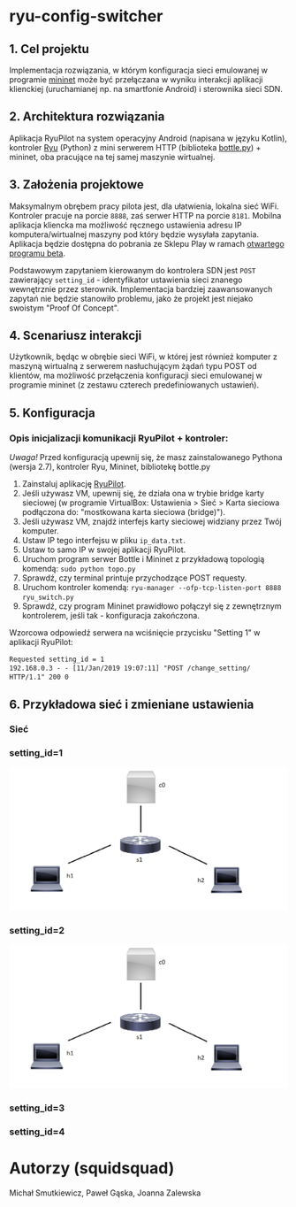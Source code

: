 # ryu-config-switcher

## 1. Cel projektu

Implementacja rozwiązania, w którym konfiguracja sieci emulowanej w programie [mininet](http://mininet.org/) może być przełączana w wyniku interakcji aplikacji klienckiej (uruchamianej np. na smartfonie Android) i sterownika sieci SDN.

## 2. Architektura rozwiązania

Aplikacja RyuPilot na system operacyjny Android (napisana w języku Kotlin), kontroler [Ryu](https://osrg.github.io/ryu/) (Python) z mini serwerem HTTP (biblioteka [bottle.py](https://bottlepy.org/docs/dev/)) + mininet, oba pracujące na tej samej maszynie wirtualnej.

## 3. Założenia projektowe

Maksymalnym obrębem pracy pilota jest, dla ułatwienia, lokalna sieć WiFi. Kontroler pracuje na porcie `8888`, zaś serwer HTTP na porcie `8181`. Mobilna aplikacja kliencka ma możliwość ręcznego ustawienia adresu IP komputera/wirtualnej maszyny pod który będzie wysyłała zapytania. Aplikacja będzie dostępna do pobrania ze Sklepu Play w ramach [otwartego programu beta](https://play.google.com/apps/testing/studios.aestheticapps.ryupilot).

Podstawowym zapytaniem kierowanym do kontrolera SDN jest `POST` zawierający `setting_id` - identyfikator ustawienia sieci znanego wewnętrznie przez sterownik. Implementacja bardziej zaawansowanych zapytań nie będzie stanowiło problemu, jako że projekt jest niejako swoistym "Proof Of Concept".

## 4. Scenariusz interakcji

Użytkownik, będąc w obrębie sieci WiFi, w której jest również komputer z maszyną wirtualną z serwerem nasłuchującym żądań typu POST od klientów, ma możliwość przełączenia konfiguracji sieci emulowanej w programie mininet (z zestawu czterech predefiniowanych ustawień).

## 5. Konfiguracja

### Opis inicjalizacji komunikacji RyuPilot + kontroler:

*Uwaga!* Przed konfiguracją upewnij się, że masz zainstalowanego Pythona (wersja 2.7), kontroler Ryu, Mininet, bibliotekę bottle.py

1. Zainstaluj aplikację [RyuPilot](https://play.google.com/apps/testing/studios.aestheticapps.ryupilot).
2. Jeśli używasz VM, upewnij się, że działa ona w trybie bridge karty sieciowej (w programie VirtualBox: Ustawienia > Sieć > Karta sieciowa podłączona do: "mostkowana karta sieciowa (bridge)").
3. Jeśli używasz VM, znajdź interfejs karty sieciowej widziany przez Twój komputer.
4. Ustaw IP tego interfejsu w pliku `ip_data.txt`.
5. Ustaw to samo IP w swojej aplikacji RyuPilot.
6. Uruchom program serwer Bottle i Mininet z przykładową topologią komendą: `sudo python topo.py`
7. Sprawdź, czy terminal printuje przychodzące POST requesty.
8. Uruchom kontroler komendą: `ryu-manager --ofp-tcp-listen-port 8888 ryu_switch.py`
9. Sprawdź, czy program Mininet prawidłowo połączył się z zewnętrznym kontrolerem, jeśli tak - konfiguracja zakończona.

Wzorcowa odpowiedź serwera na wciśnięcie przycisku "Setting 1" w aplikacji RyuPilot:

```
Requested setting_id = 1
192.168.0.3 - - [11/Jan/2019 19:07:11] "POST /change_setting/ HTTP/1.1" 200 0
```

## 6. Przykładowa sieć i zmieniane ustawienia

### Sieć

### setting_id=1

![Network1](/images/network1.png?raw=true)

### setting_id=2

![Network2](/images/network1.png?raw=true)

### setting_id=3

### setting_id=4

# Autorzy (squidsquad)

Michał Smutkiewicz, Paweł Gąska, Joanna Zalewska
